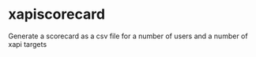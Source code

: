# xapiscorecard
Generate a scorecard as a csv file for a number of users and a number of xapi targets
